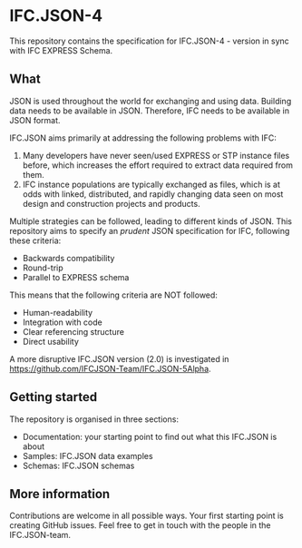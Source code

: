 # IFC.JSON-4
This repository contains the specification for IFC.JSON-4 - version in sync with IFC EXPRESS Schema.

## What
JSON is used throughout the world for exchanging and using data. Building data needs to be available in JSON. Therefore, IFC needs to be available in JSON format. 

IFC.JSON aims primarily at addressing the following problems with IFC:
1. Many developers have never seen/used EXPRESS or STP instance files before, which increases the effort required to extract data required from them. 
2. IFC instance populations are typically exchanged as files, which is at odds with linked, distributed, and rapidly changing data seen on most design and construction projects and products.

Multiple strategies can be followed, leading to different kinds of JSON. This repository aims to specify an *prudent* JSON specification for IFC, following these criteria:
- Backwards compatibility
- Round-trip
- Parallel to EXPRESS schema

This means that the following criteria are NOT followed:
- Human-readability
- Integration with code
- Clear referencing structure
- Direct usability

A more disruptive IFC.JSON version (2.0) is investigated in https://github.com/IFCJSON-Team/IFC.JSON-5Alpha.

## Getting started
The repository is organised in three sections:
- Documentation: your starting point to find out what this IFC.JSON is about
- Samples: IFC.JSON data examples
- Schemas: IFC.JSON schemas

## More information
Contributions are welcome in all possible ways. Your first starting point is creating GitHub issues. Feel free to get in touch with the people in the IFC.JSON-team.

